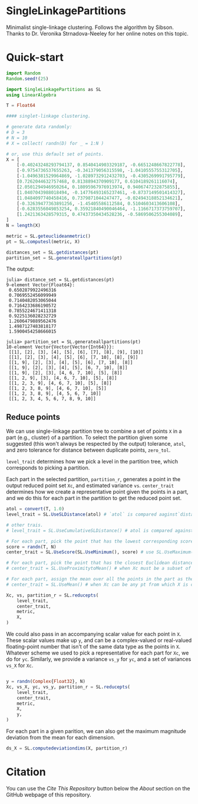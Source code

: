 # SingleLinkagePartitions
Minimalist single-linkage clustering. Follows the algorithm by Sibson.
Thanks to Dr. Veronika Strnadova-Neeley for her online notes on this topic.

# Quick-start

```julia
import Random
Random.seed!(25)

import SingleLinkagePartitions as SL
using LinearAlgebra

T = Float64

#### singlet-linkage clustering.

# generate data randomly:
# D = 3
# N = 10
# X = collect( randn(D) for _ = 1:N )

# or, use this default set of points.
X = [
    [-0.40243248293794137, 0.8540414903329187, -0.6651248667822778],
    [-0.9754736537655263, -0.341379056315598, -1.0410555755312705],
    [-1.0496381529964869, -1.0289732912432703, -0.4305269991795779],
    [0.7262044632757468, 0.8138894370909177, 0.6104189261116074],
    [2.0501294946950264, 0.18095967976913974, 0.9406747232875855],
    [1.0407043988018494, -0.14776493165237461, -0.8737149501414327],
    [1.0484097740458416, 0.7379871044247477, -0.02494318852134621],
    [-0.32639477363891256, -1.45405586112584, 0.5104603413606108],
    [-0.6283556049853254, 0.35921840490046464, -1.1166717373759707],
    [1.2421363428579315, 0.47437350434528236, -0.5869506255304089],
]
N = length(X)

metric = SL.geteuclideanmetric()
pt = SL.computesl(metric, X)

distances_set = SL.getdistances(pt)
partition_set = SL.generateallpartitions(pt)
```

The output:
```
julia> distance_set = SL.getdistances(pt)
9-element Vector{Float64}:
 0.6502879922496316
 0.7069552456099949
 0.7140482053065044
 0.7164233686190572
 0.7855224671411318
 0.9225136028232729
 1.2606479889562476
 1.4987127483818177
 1.5900454258666015

julia> partition_set = SL.generateallpartitions(pt)
10-element Vector{Vector{Vector{Int64}}}:
 [[1], [2], [3], [4], [5], [6], [7], [8], [9], [10]]
 [[1], [2], [3], [4], [5], [6], [7, 10], [8], [9]]
 [[1, 9], [2], [3], [4], [5], [6], [7, 10], [8]]
 [[1, 9], [2], [3], [4], [5], [6, 7, 10], [8]]
 [[1, 9], [2], [3], [4, 6, 7, 10], [5], [8]]
 [[1, 2, 9], [3], [4, 6, 7, 10], [5], [8]]
 [[1, 2, 3, 9], [4, 6, 7, 10], [5], [8]]
 [[1, 2, 3, 8, 9], [4, 6, 7, 10], [5]]
 [[1, 2, 3, 8, 9], [4, 5, 6, 7, 10]]
 [[1, 2, 3, 4, 5, 6, 7, 8, 9, 10]]
```


## Reduce points
We can use single-linkage partition tree to combine a set of points `X` in a part (e.g., cluster) of a partition. To select the partition given some suggested (this won't always be respected by the output) tolerance, `atol`, and zero tolerance for distance between duplicate points, `zero_tol`.

`level_trait` determines how we pick a level in the partition tree, which corresponds to picking a partition.

Each part in the selected partition, `partition_r`, generates a point in the output reduced point set `Xc`, and estimated variance `vs`. `center_trait` determines how we create a representative point given the points in a part, and we do this for each part in the partition to get the reduced point set.

```julia
atol = convert(T, 1.0)
level_trait = SL.UseSLDistance(atol) # `atol` is compared aaginst`distance_set to pick a level.

# other trais.
# level_trait = SL.UseCumulativeSLDistance() # atol is compared against cumsum(distance_set) to pick a level.

# For each part, pick the point that has the lowest corresponding score among the points in the part as the representative for that part.
score = randn(T, N)
center_trait = SL.UseScore(SL.UseMinimum(), score) # use SL.UseMaximum() to select based on the highest score.

# For each part, pick the point that has the closest Euclidean distance to the mean among the points in the part as the representative for that part. The mean is taken over all the points of the part.
# center_trait = SL.UseProximitytoMean() # when Xc must be a subset of X

# For each part, assign the mean over all the points in the part as the representative. This implies we are not using a point in the original point set `X` as the representative points, so `Xc` is not a subset of `X`.
# center_trait = SL.UseMean() # when Xc can be any pt from which X is constructed 

Xc, vs, partition_r = SL.reducepts(
    level_trait,
    center_trait,
    metric,
    X,
)
```

We could also pass in an accompanying scalar value for each point in `X`. These scalar values make up `y`, and can be a complex-valued or real-valued floating-point number that isn't of the same data type as the points in `X`. Whatever scheme we used to pick a representative for each part for `Xc`, we do for `yc`. Similarly, we provide a variance `vs_y` for `yc`, and a set of variances `vs_X` for `Xc`.
```julia

y = randn(Complex{Float32}, N)
Xc, vs_X, yc, vs_y, partition_r = SL.reducepts(
    level_trait,
    center_trait,
    metric,
    X,
    y,
)

```

For each part in a given parition, we can also get the maximum magnitude deviation from the mean for each dimension.
```julia
ds_X = SL.computedeviationdims(X, partition_r)
```

# Citation
You can use the *Cite This Repository* button below the *About* section on the GitHub webpage of this repository.